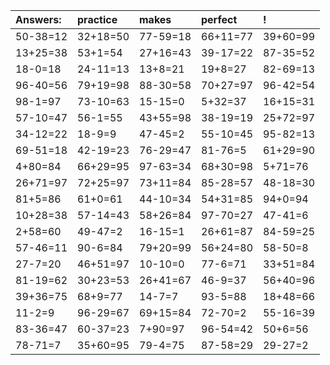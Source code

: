 | Answers: | practice | makes | perfect | ! |
| :--- | :--- | :--- | :--- | :--- |
| 50-38=12 | 32+18=50 | 77-59=18 | 66+11=77 | 39+60=99 | 
| 13+25=38 | 53+1=54 | 27+16=43 | 39-17=22 | 87-35=52 | 
| 18-0=18 | 24-11=13 | 13+8=21 | 19+8=27 | 82-69=13 | 
| 96-40=56 | 79+19=98 | 88-30=58 | 70+27=97 | 96-42=54 | 
| 98-1=97 | 73-10=63 | 15-15=0 | 5+32=37 | 16+15=31 | 
| 57-10=47 | 56-1=55 | 43+55=98 | 38-19=19 | 25+72=97 | 
| 34-12=22 | 18-9=9 | 47-45=2 | 55-10=45 | 95-82=13 | 
| 69-51=18 | 42-19=23 | 76-29=47 | 81-76=5 | 61+29=90 | 
| 4+80=84 | 66+29=95 | 97-63=34 | 68+30=98 | 5+71=76 | 
| 26+71=97 | 72+25=97 | 73+11=84 | 85-28=57 | 48-18=30 | 
| 81+5=86 | 61+0=61 | 44-10=34 | 54+31=85 | 94+0=94 | 
| 10+28=38 | 57-14=43 | 58+26=84 | 97-70=27 | 47-41=6 | 
| 2+58=60 | 49-47=2 | 16-15=1 | 26+61=87 | 84-59=25 | 
| 57-46=11 | 90-6=84 | 79+20=99 | 56+24=80 | 58-50=8 | 
| 27-7=20 | 46+51=97 | 10-10=0 | 77-6=71 | 33+51=84 | 
| 81-19=62 | 30+23=53 | 26+41=67 | 46-9=37 | 56+40=96 | 
| 39+36=75 | 68+9=77 | 14-7=7 | 93-5=88 | 18+48=66 | 
| 11-2=9 | 96-29=67 | 69+15=84 | 72-70=2 | 55-16=39 | 
| 83-36=47 | 60-37=23 | 7+90=97 | 96-54=42 | 50+6=56 | 
| 78-71=7 | 35+60=95 | 79-4=75 | 87-58=29 | 29-27=2 | 
